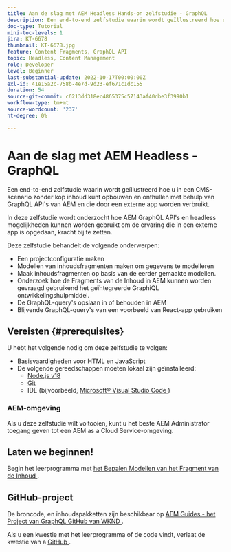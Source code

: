 ```yaml
---
title: Aan de slag met AEM Headless Hands-on zelfstudie - GraphQL
description: Een end-to-end zelfstudie waarin wordt geïllustreerd hoe u inhoud kunt samenstellen en beschikbaar maken met AEM GraphQL API's.
doc-type: Tutorial
mini-toc-levels: 1
jira: KT-6678
thumbnail: KT-6678.jpg
feature: Content Fragments, GraphQL API
topic: Headless, Content Management
role: Developer
level: Beginner
last-substantial-update: 2022-10-17T00:00:00Z
exl-id: 41e15a2c-758b-4e7d-9d23-ef671c1dc155
duration: 54
source-git-commit: c6213dd318ec4865375c57143af40dbe3f3990b1
workflow-type: tm+mt
source-wordcount: '237'
ht-degree: 0%

---
```


# Aan de slag met AEM Headless - GraphQL

Een end-to-end zelfstudie waarin wordt geïllustreerd hoe u in een CMS-scenario zonder kop inhoud kunt opbouwen en onthullen met behulp van GraphQL API&#39;s van AEM en die door een externe app worden verbruikt.

In deze zelfstudie wordt onderzocht hoe AEM GraphQL API&#39;s en headless mogelijkheden kunnen worden gebruikt om de ervaring die in een externe app is opgedaan, kracht bij te zetten.

Deze zelfstudie behandelt de volgende onderwerpen:

* Een projectconfiguratie maken
* Modellen van inhoudsfragmenten maken om gegevens te modelleren
* Maak inhoudsfragmenten op basis van de eerder gemaakte modellen.
* Onderzoek hoe de Fragments van de Inhoud in AEM kunnen worden gevraagd gebruikend het geïntegreerde GraphiQL ontwikkelingshulpmiddel.
* De GraphQL-query&#39;s opslaan in of behouden in AEM
* Blijvende GraphQL-query&#39;s van een voorbeeld van React-app gebruiken

## Vereisten {#prerequisites}

U hebt het volgende nodig om deze zelfstudie te volgen:

* Basisvaardigheden voor HTML en JavaScript
* De volgende gereedschappen moeten lokaal zijn geïnstalleerd:
   * [ Node.js v18 ](https://nodejs.org/)
   * [ Git ](https://git-scm.com/)
   * IDE (bijvoorbeeld, [ Microsoft® Visual Studio Code ](https://code.visualstudio.com/))

### AEM-omgeving

Als u deze zelfstudie wilt voltooien, kunt u het beste AEM Administrator toegang geven tot een AEM as a Cloud Service-omgeving.

## Laten we beginnen!

Begin het leerprogramma met [ het Bepalen Modellen van het Fragment van de Inhoud ](content-fragment-models.md).

## GitHub-project

De broncode, en inhoudspakketten zijn beschikbaar op [ AEM Guides - het Project van GraphQL GitHub van WKND ](https://github.com/adobe/aem-guides-wknd-graphql).

Als u een kwestie met het leerprogramma of de code vindt, verlaat de kwestie van a [ GitHub ](https://github.com/adobe/aem-guides-wknd-graphql/issues).
